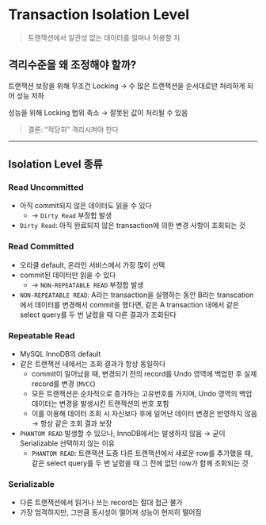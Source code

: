 # Transaction Isolation Level

> 트랜잭션에서 일관성 없는 데이터를 얼마나 허용할 지

## 격리수준을 왜 조정해야 할까?

트랜잭션 보장을 위해 무조건 Locking → 수 많은 트랜잭션을 순서대로만 처리하게 되어 성능 저하

성능을 위해 Locking 범위 축소 → 잘못된 값이 처리될 수 있음

> 결론: “적당히” 격리시켜야 한다

---



## Isolation Level 종류

### Read Uncommitted

- 아직 commit되지 않은 데이터도 읽을 수 있다
  - → `Dirty Read` 부정합 발생
- `Dirty Read`: 아직 완료되지 않은 transaction에 의한 변경 사항이 조회되는 것

### Read Committed

- 오라클 default, 온라인 서비스에서 가장 많이 선택
- commit된 데이터만 읽을 수 있다
  - → `NON-REPEATABLE READ` 부정합 발생
- `NON-REPEATABLE READ`: A라는 transaction을 실행하는 동안 B라는 transcation에서 데이터를 변경해서 commit을 했다면, 같은 A transaction 내에서 같은 select query를 두 번 날렸을 때 다른 결과가 조회된다

### Repeatable Read

- MySQL InnoDB의 default
- 같은 트랜잭션 내에서는 조회 결과가 항상 동일하다
  - commit이 일어났을 때, 변경되기 전의 record를 Undo 영역에 백업한 후 실제 record를 변경 (`MVCC`)
  - 모든 트랜잭션은 순차적으로 증가하는 고유번호를 가지며, Undo 영역의 백업 데이터는 변경을 발생시킨 트랜잭션의 번호 포함
  - 이를 이용해 데이터 조회 시 자신보다 후에 일어난 데이터 변경은 반영하지 않음 → 항상 같은 조회 결과 보장
- `PHANTOM READ` 발생할 수 있으나, InnoDB에서는 발생하지 않음 → 굳이 Serializable 선택하지 않는 이유
  - `PHANTOM READ`: 트랜잭션 도중 다른 트랜잭션에서 새로운 row를 추가했을 때, 같은 select query를 두 번 날렸을 때 그 전에 없던 row가 함께 조회되는 것

### Serializable

- 다른 트랜잭션에서 읽거나 쓰는 record는 절대 접근 불가
- 가장 엄격하지만, 그만큼 동시성이 떨어져 성능이 현저히 떨어짐


